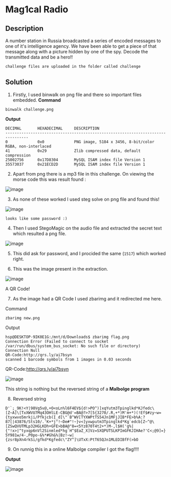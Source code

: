 # Mag1cal Radio

## Description
 A number station in Russia broadcasted a series of encoded messages to one of it's intelligence agency. We have been able to get a piece of that message along with a picture hidden by one of the spy. Decode the transmitted data and be a hero!!
 
 `challenge files are uploaded in the folder called challenge`
 
 ## Solution
 
1. Firstly, I used binwalk on png file and there so important files embedded.
**Command**
```console
binwalk challenge.png
```
**Output**
```console
DECIMAL       HEXADECIMAL     DESCRIPTION
--------------------------------------------------------------------------------
0             0x0             PNG image, 5184 x 3456, 8-bit/color RGBA, non-interlaced
41            0x29            Zlib compressed data, default compression
25002756      0x17D8304       MySQL ISAM index file Version 1
35573037      0x21ECD2D       MySQL ISAM index file Version 1
```
2. Apart from png there is a mp3 file in this challenge. On viewing the morse code this was result found : 

 ![image](https://user-images.githubusercontent.com/85097320/183260472-1eb6fa89-b891-4424-8e19-c4324fc7939a.png)
 
3. As none of these worked I used steg solve on png file and found this!

 ![image](https://user-images.githubusercontent.com/85097320/183260659-ee526f5e-b833-4c0d-ad9a-452df237dc68.png)
 
`looks like some password :)`
 
4. Then I used StegoMagic on the audio file and extracted the secret text which resulted a png file.

 ![image](https://user-images.githubusercontent.com/85097320/183260718-6dfb9e9c-3b53-4829-b66a-06a9d2c86d04.png)

5. This did ask for password, and I procided the same (`1517`) which worked right.
 
6. This was the image present in the extraction.
 
 ![image](https://user-images.githubusercontent.com/85097320/183260766-c38125a5-f6f6-45ac-8e54-13434a138129.png)
 
A QR Code!

7. As the image had a QR Code I used zbarimg and it redirected me here.

Command
```console
zbarimg new.png
```

Output
```console
hsp@DESKTOP-9IK0E1G:/mnt/d/Downloads$ zbarimg flag.png
Connection Error (Failed to connect to socket /var/run/dbus/system_bus_socket: No such file or directory)
Connection Null
QR-Code:http://qrs.ly/ai7bsyn
scanned 1 barcode symbols from 1 images in 0.03 seconds
```
QR-Code:http://qrs.ly/ai7bsyn

![image](https://user-images.githubusercontent.com/85097320/183260861-a2329081-58c8-4786-97b2-0a6c82fac073.png)

This string is nothing but the reversed string of a **Malbolge program**

8. Reversed string

```D'`;_9K!<Y|98Vg5v@,+O<oLn%l6F4EV${d!>PO^)]xqYutm3Tpinglkd*KJfedc\[Z~A]\[TxXWVU7Mq43OHlLE-CBG@d'=BA@?>7[5{3270/.R,+*)M'm+*)(!Ef$#zy~w={tyxwvo5mrkji/Pfkjcb(I_d]\"`B^WV[TYXWPtTS54Jn1MFjJIB*FE>b%A:?87[|43876/Sts10/.'K+*j"!~De#"!~}v<]yxwputm3Tpinglkd*Kg`edcb[Z~^@\[ZSwQVUTMLp32HGLKDh+GFE>bBA@"8=<5Yz870T4t2+*)M-,l$H('g%|{"!x>|^tyxqp6nVl2Sinmled*hg`H^$EaZ_X]Vz=SXQPUTSLKPImGFKJIHAe?'C<;@9]=}5Y981w/4-,P0po-&%*#Gh&%|Bz!~w|{zsr8pXn4rkSi/gfkd*Kgfedc\"ZY^]\UTxX:PtT65QJn1MLEDIBfF(>bO```

9. On runnig this in a online Malbolge compiler I got the flag!!!!

**Output**

![image](https://user-images.githubusercontent.com/85097320/183261013-b23c52fa-1aa5-4496-96b3-1114038cf221.png)
